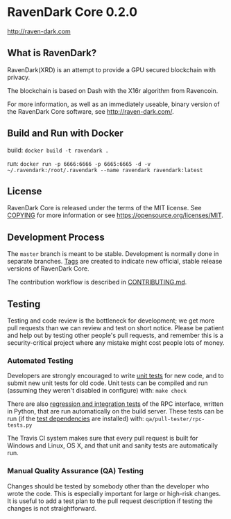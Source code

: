 RavenDark Core 0.2.0
===============================


http://raven-dark.com


What is RavenDark?
----------------

RavenDark(XRD) is an attempt to provide a GPU secured blockchain with privacy.

The blockchain is based on Dash with the X16r algorithm from Ravencoin.

For more information, as well as an immediately useable, binary version of
the RavenDark Core software, see http://raven-dark.com/.


Build and Run with Docker
----------------

build:
`docker build -t ravendark .`

run:
`docker run -p 6666:6666 -p 6665:6665 -d -v ~/.ravendark:/root/.ravendark --name ravendark ravendark:latest`

License
-------

RavenDark Core is released under the terms of the MIT license. See [COPYING](COPYING) for more
information or see https://opensource.org/licenses/MIT.

Development Process
-------------------

The `master` branch is meant to be stable. Development is normally done in separate branches.
[Tags](https://github.com/raven-dark/raven-dark/tags) are created to indicate new official,
stable release versions of RavenDark Core.

The contribution workflow is described in [CONTRIBUTING.md](CONTRIBUTING.md).

Testing
-------

Testing and code review is the bottleneck for development; we get more pull
requests than we can review and test on short notice. Please be patient and help out by testing
other people's pull requests, and remember this is a security-critical project where any mistake might cost people
lots of money.

### Automated Testing

Developers are strongly encouraged to write [unit tests](/doc/unit-tests.md) for new code, and to
submit new unit tests for old code. Unit tests can be compiled and run
(assuming they weren't disabled in configure) with: `make check`

There are also [regression and integration tests](/qa) of the RPC interface, written
in Python, that are run automatically on the build server.
These tests can be run (if the [test dependencies](/qa) are installed) with: `qa/pull-tester/rpc-tests.py`

The Travis CI system makes sure that every pull request is built for Windows
and Linux, OS X, and that unit and sanity tests are automatically run.

### Manual Quality Assurance (QA) Testing

Changes should be tested by somebody other than the developer who wrote the
code. This is especially important for large or high-risk changes. It is useful
to add a test plan to the pull request description if testing the changes is
not straightforward.
